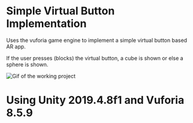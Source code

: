 # Simple Virtual Button Implementation 

Uses the vuforia game engine to implement a simple virtual button based AR app.

If the user presses (blocks) the virtual button, a cube is shown or else a sphere is shown.

![Gif of the working project](https://github.com/parthit/ARApps-/blob/master/ARVirtualButtonBusinessCard/gif-folder/GIF-201023_121501.gif)


# Using Unity 2019.4.8f1 and Vuforia 8.5.9
